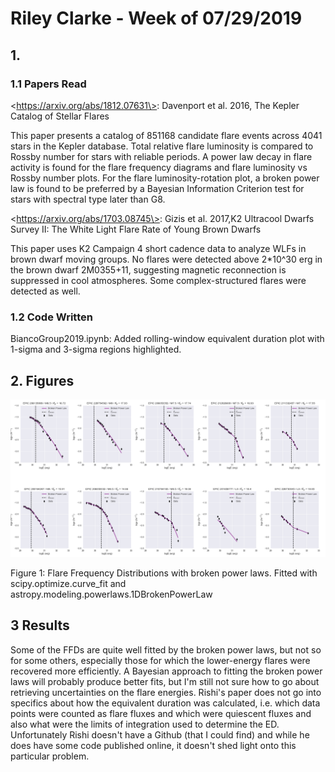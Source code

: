 # Riley Clarke - Week of 07/29/2019

## 1. 

### 1.1 Papers Read

\<https://arxiv.org/abs/1812.07631\>: Davenport et al. 2016, The Kepler Catalog of Stellar Flares

This paper presents a catalog of 851168 candidate flare events across 4041 stars in the Kepler database. Total relative flare luminosity is compared to Rossby number for stars with reliable periods. A power law decay in flare activity is found for the flare frequency diagrams and flare luminosity vs Rossby number plots. For the flare luminosity-rotation plot, a broken power law is found to be preferred by a Bayesian Information Criterion test for stars with spectral type later than G8.

\<https://arxiv.org/abs/1703.08745\>: Gizis et al. 2017,K2 Ultracool Dwarfs Survey II: The White Light Flare Rate of Young Brown Dwarfs

This paper uses K2 Campaign 4 short cadence data to analyze WLFs in brown dwarf moving groups. No flares were detected above 2*10^30 erg in the brown dwarf 2M0355+11, suggesting magnetic reconnection is suppressed in cool atmospheres. Some complex-structured flares were detected as well.

### 1.2 Code Written

BiancoGroup2019.ipynb: Added rolling-window equivalent duration plot with 1-sigma and 3-sigma regions highlighted. 

 
## 2. Figures

![](Figures/ffd_bplfit.png?raw=true)

Figure 1: Flare Frequency Distributions with broken power laws. Fitted with scipy.optimize.curve_fit and astropy.modeling.powerlaws.1DBrokenPowerLaw


## 3 Results 

Some of the FFDs are quite well fitted by the broken power laws, but not so for some others, especially those for which the lower-energy flares were recovered more efficiently. A Bayesian approach to fitting the broken power laws will probably produce better fits, but I'm still not sure how to go about retrieving uncertainties on the flare energies. Rishi's paper does not go into specifics about how the equivalent duration was calculated, i.e. which data points were counted as flare fluxes and which were quiescent fluxes and also what were the limits of integration used to determine the ED. Unfortunately Rishi doesn't have a Github (that I could find) and while he does have some code published online, it doesn't shed light onto this particular problem.